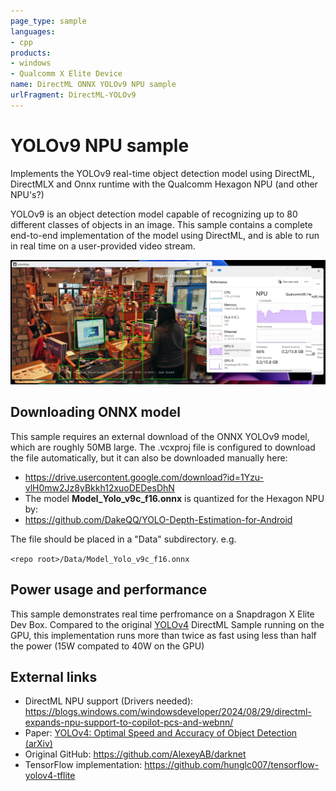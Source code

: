 ```yaml
---
page_type: sample
languages:
- cpp
products:
- windows
- Qualcomm X Elite Device
name: DirectML ONNX YOLOv9 NPU sample
urlFragment: DirectML-YOLOv9
---
```


# YOLOv9 NPU sample

Implements the YOLOv9 real-time object detection model using DirectML, DirectMLX and Onnx runtime with the Qualcomm Hexagon NPU (and other NPU's?)

YOLOv9 is an object detection model capable of recognizing up to 80 different classes of objects in an image. This sample contains a complete end-to-end implementation of the model using DirectML, and is able to run in real time on a user-provided video stream. 

![Screenshot](./Assets/screenshot.jpg)

## Downloading ONNX model

This sample requires an external download of the ONNX YOLOv9 model, which are roughly 50MB large. The .vcxproj file is configured to download the file automatically, but it can also be downloaded manually here:
* https://drive.usercontent.google.com/download?id=1Yzu-vlH0mw2Jz8yBkkh12xuoDEDesDhN
* The model **Model_Yolo_v9c_f16.onnx** is quantized for the Hexagon NPU by:
* https://github.com/DakeQQ/YOLO-Depth-Estimation-for-Android

The file should be placed in a "Data" subdirectory. e.g.

`<repo root>/Data/Model_Yolo_v9c_f16.onnx`

## Power usage and performance

This sample demonstrates real time perfromance on a Snapdragon X Elite Dev Box. Compared to the original [YOLOv4](https://github.com/microsoft/DirectML/tree/master/Samples/yolov4) DirectML Sample running on the GPU, this implementation runs more than twice as fast using less than half the power (15W compated to 40W on the GPU)

## External links

* DirectML NPU support (Drivers needed): https://blogs.windows.com/windowsdeveloper/2024/08/29/directml-expands-npu-support-to-copilot-pcs-and-webnn/
* Paper: [YOLOv4: Optimal Speed and Accuracy of Object Detection
 (arXiv)](https://arxiv.org/abs/2004.10934)
* Original GitHub: https://github.com/AlexeyAB/darknet
* TensorFlow implementation: https://github.com/hunglc007/tensorflow-yolov4-tflite
